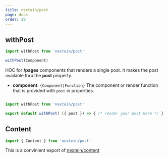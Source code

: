 ```yaml
---
title: nextein/post
page: docs
order: 20
---
```


## withPost

```js
import withPost from 'nextein/post'

withPost(Component)
```

HOC for **/pages** components that renders a single post. It makes the post available thru the **post** property.

- **component**: `{Component|Function}` The component or render function that is provided with `post` in properties.  


```js

import withPost from 'nextein/post'

export default withPost( ({ post }) => { /* render your post here */ } )

```

## Content

```js
import { Content } from 'nextein/post'
```

This is a convinient export of [nextein/content](../content)
